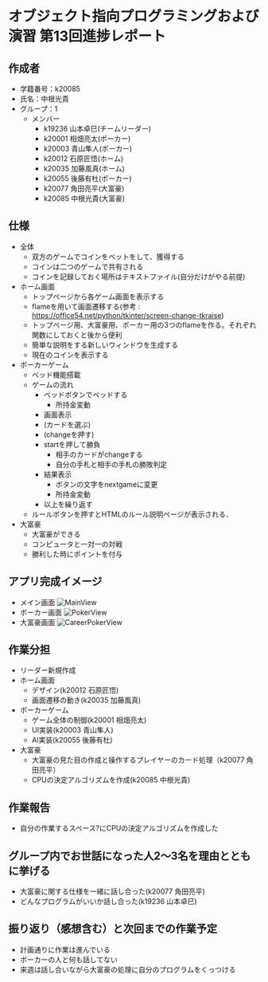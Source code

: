 # オブジェクト指向プログラミングおよび演習 第13回進捗レポート

## 作成者
- 学籍番号：k20085
- 氏名：中根光貴
- グループ：1
    - メンバー
        - k19236 山本卓巳(チームリーダー)
        - k20001 相畑亮太(ポーカー)
        - k20003 青山隼人(ポーカー)
        - k20012 石原匠悟(ホーム)
        - k20035 加藤風真(ホーム)
        - k20055 後藤有杜(ポーカー)
        - k20077 角田亮平(大富豪)
        - k20085 中根光貴(大富豪)

## 仕様
- 全体
     - 双方のゲームでコインをベットをして、獲得する
     - コインは二つのゲームで共有される
     - コインを記録しておく場所はテキストファイル(自分だけがやる前提)
- ホーム画面
    - トップページから各ゲーム画面を表示する 
    - flameを用いて画面遷移する(参考 : https://office54.net/python/tkinter/screen-change-tkraise) 
    - トップページ用、大富豪用、ポーカー用の3つのflameを作る。それぞれ関数にしておくと後から便利 
    - 簡単な説明をする新しいウィンドウを生成する 
    - 現在のコインを表示する
- ポーカーゲーム
    - ベッド機能搭載
    - ゲームの流れ
        - ベッドボタンでベッドする
            - 所持金変動
        - 画面表示
        - (カードを選ぶ)
        - (changeを押す)
        - startを押して勝負
            - 相手のカードがchangeする
            - 自分の手札と相手の手札の勝敗判定
        - 結果表示
            - ボタンの文字をnextgameに変更
            - 所持金変動
        - 以上を繰り返す
    - ルールボタンを押すとHTMLのルール説明ページが表示される．
- 大富豪
    - 大富豪ができる
    - コンピュータと一対一の対戦
    - 勝利した時にポイントを付与

## アプリ完成イメージ
- メイン画面
![MainView](MainView.png)
- ポーカー画面
![PokerView](PokerView.jpg)
- 大富豪画面
![CareerPokerView](CareerPokerView.jpg)

## 作業分担
- リーダー新規作成
- ホーム画面
    - デザイン(k20012 石原匠悟)
    - 画面遷移の動き(k20035 加藤風真)
- ポーカーゲーム
    - ゲーム全体の制御(k20001 相畑亮太)
    - UI実装(k20003 青山隼人)
    - AI実装(k20055 後藤有杜)
- 大富豪
    - 大富豪の見た目の作成と操作するプレイヤーのカード処理（k20077 角田亮平）
    - CPUの決定アルゴリズムを作成(k20085 中根光貴)

## 作業報告
- 自分の作業するスペース?にCPUの決定アルゴリズムを作成した

## グループ内でお世話になった人2〜3名を理由とともに挙げる
- 大富豪に関する仕様を一緒に話し合った(k20077 角田亮平)
- どんなプログラムがいいか話し合った(k19236 山本卓巳)

## 振り返り（感想含む）と次回までの作業予定
- 計画通りに作業は進んでいる
- ポーカーの人と何も話してない
- 来週は話し合いながら大富豪の処理に自分のプログラムをくっつける